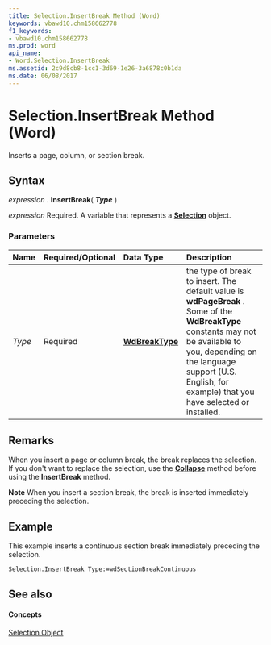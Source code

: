 ```yaml
---
title: Selection.InsertBreak Method (Word)
keywords: vbawd10.chm158662778
f1_keywords:
- vbawd10.chm158662778
ms.prod: word
api_name:
- Word.Selection.InsertBreak
ms.assetid: 2c9d8cb8-1cc1-3d69-1e26-3a6878c0b1da
ms.date: 06/08/2017
---
```



# Selection.InsertBreak Method (Word)

Inserts a page, column, or section break.


## Syntax

 _expression_ . **InsertBreak**( **_Type_** )

 _expression_ Required. A variable that represents a **[Selection](Word.Selection.md)** object.


### Parameters



|**Name**|**Required/Optional**|**Data Type**|**Description**|
|:-----|:-----|:-----|:-----|
| _Type_|Required| **[WdBreakType](Word.WdBreakType.md)**|the type of break to insert. The default value is  **wdPageBreak** . Some of the **WdBreakType** constants may not be available to you, depending on the language support (U.S. English, for example) that you have selected or installed.|

## Remarks

When you insert a page or column break, the break replaces the selection. If you don't want to replace the selection, use the  **[Collapse](Word.Selection.Collapse.md)** method before using the **InsertBreak** method.


 **Note**  When you insert a section break, the break is inserted immediately preceding the selection.


## Example

This example inserts a continuous section break immediately preceding the selection.


```
Selection.InsertBreak Type:=wdSectionBreakContinuous
```


## See also


#### Concepts


[Selection Object](Word.Selection.md)

